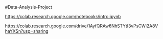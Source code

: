 #Data-Analysis-Project




https://colab.research.google.com/notebooks/intro.ipynb



https://colab.research.google.com/drive/1AyfQRAw6NhSTYtI3vPsCWi2A8VhaYXSn?usp=sharing
